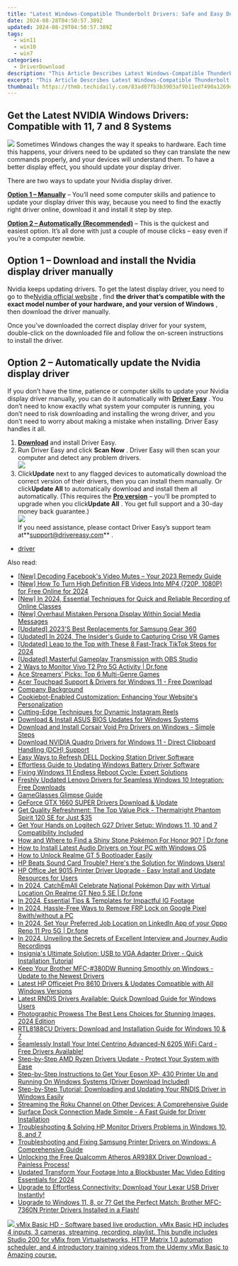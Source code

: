 ```yaml
---
title: "Latest Windows-Compatible Thunderbolt Drivers: Safe and Easy Download Guide"
date: 2024-08-28T04:50:57.389Z
updated: 2024-08-29T04:50:57.389Z
tags:
  - win11
  - win10
  - win7
categories:
  - DriverDownload
description: "This Article Describes Latest Windows-Compatible Thunderbolt Drivers: Safe and Easy Download Guide"
excerpt: "This Article Describes Latest Windows-Compatible Thunderbolt Drivers: Safe and Easy Download Guide"
thumbnail: https://thmb.techidaily.com/83ad07fb3b3903af9b11edf490a1269ded4203aa30a9b73ce69cba9af6290248.jpg
---
```


## Get the Latest NVIDIA Windows Drivers: Compatible with 11, 7 and 8 Systems

![](https://images.drivereasy.com/wp-content/uploads/2018/08/img_5b7e946a16130-300x190.jpg) Sometimes Windows changes the way it speaks to hardware. Each time this happens, your drivers need to be updated so they can translate the new commands properly, and your devices will understand them. To have a better display effect, you should update your display driver.

There are two ways to update your Nvidia display driver.

[**Option 1 – Manually**](https://tools.techidaily.com/drivereasy/download/) – You’ll need some computer skills and patience to update your display driver this way, because you need to find the exactly right driver online, download it and install it step by step.

[**Option 2 – Automatically (Recommended)**](https://www.drivereasy.com/knowledge/nvidia-display-driver-download-and-install-for-windows/#o2) – This is the quickest and easiest option. It’s all done with just a couple of mouse clicks – easy even if you’re a computer newbie.

## Option 1 – Download and install the Nvidia display driver manually

 Nvidia keeps updating drivers. To get the latest display driver, you need to go to the[Nvidia official website](https://www.nvidia.com/Download/index.aspx?lang=en-us) , find **the driver that’s compatible with the exact model number of your hardware, and your version of Windows** , then download the driver manually.

 Once you’ve downloaded the correct display driver for your system, double-click on the downloaded file and follow the on-screen instructions to install the driver.

## Option 2 – Automatically update the Nvidia display driver

 If you don’t have the time, patience or computer skills to update your Nvidia display driver manually, you can do it automatically with **[Driver Easy](https://tools.techidaily.com/drivereasy/download/)**  . You don’t need to know exactly what system your computer is running, you don’t need to risk downloading and installing the wrong driver, and you don’t need to worry about making a mistake when installing. Driver Easy handles it all.

1. **[Download](https://tools.techidaily.com/drivereasy/download/)**  and install Driver Easy.
2. Run Driver Easy and click **Scan Now** . Driver Easy will then scan your computer and detect any problem drivers.  
![](https://images.drivereasy.com/wp-content/uploads/2018/09/img_5ba09ca3136e1.jpg)
3. Click**Update** next to any flagged devices to automatically download the correct version of their drivers, then you can install them manually. Or click**Update All** to automatically download and install them all automatically. (This requires the **[Pro version](https://tools.techidaily.com/drivereasy/download/)**  – you’ll be prompted to upgrade when you click**Update All** . You get full support and a 30-day money back guarantee.)  
![](https://images.drivereasy.com/wp-content/uploads/2018/09/img_5bacace00b167.jpg)  
 If you need assistance, please contact Driver Easy’s support team at**<support@drivereasy.com>** .

* [driver](https://tools.techidaily.com/drivereasy/download/)

<ins class="adsbygoogle"
     style="display:block"
     data-ad-format="autorelaxed"
     data-ad-client="ca-pub-7571918770474297"
     data-ad-slot="1223367746"></ins>



<ins class="adsbygoogle"
     style="display:block"
     data-ad-client="ca-pub-7571918770474297"
     data-ad-slot="8358498916"
     data-ad-format="auto"
     data-full-width-responsive="true"></ins>

<span class="atpl-alsoreadstyle">Also read:</span>
<div><ul>
<li><a href="https://facebook-clips.techidaily.com/new-decoding-facebooks-video-mutes-your-2023-remedy-guide/"><u>[New] Decoding Facebook's Video Mutes – Your 2023 Remedy Guide</u></a></li>
<li><a href="https://facebook-clips.techidaily.com/new-how-to-turn-high-definition-fb-videos-into-mp4-720p-1080p-for-free-online-for-2024/"><u>[New] How To Turn High Definition FB Videos Into MP4 (720P, 1080P) for Free Online for 2024</u></a></li>
<li><a href="https://on-screen-recording.techidaily.com/new-in-2024-essential-techniques-for-quick-and-reliable-recording-of-online-classes/"><u>[New] In 2024, Essential Techniques for Quick and Reliable Recording of Online Classes</u></a></li>
<li><a href="https://facebook-videos.techidaily.com/new-overhaul-mistaken-persona-display-within-social-media-messages/"><u>[New] Overhaul Mistaken Persona Display Within Social Media Messages</u></a></li>
<li><a href="https://extra-tips.techidaily.com/updated-2023s-best-replacements-for-samsung-gear-360/"><u>[Updated] 2023'S Best Replacements for Samsung Gear 360</u></a></li>
<li><a href="https://screen-sharing-recording.techidaily.com/updated-in-2024-the-insiders-guide-to-capturing-crisp-vr-games/"><u>[Updated] In 2024, The Insider's Guide to Capturing Crisp VR Games</u></a></li>
<li><a href="https://tiktok-videos.techidaily.com/updated-leap-to-the-top-with-these-8-fast-track-tiktok-steps-for-2024/"><u>[Updated] Leap to the Top with These 8 Fast-Track TikTok Steps for 2024</u></a></li>
<li><a href="https://screen-video-capture.techidaily.com/updated-masterful-gameplay-transmission-with-obs-studio/"><u>[Updated] Masterful Gameplay Transmission with OBS Studio</u></a></li>
<li><a href="https://android-location-track.techidaily.com/2-ways-to-monitor-vivo-t2-pro-5g-activity-drfone-by-drfone-virtual-android/"><u>2 Ways to Monitor Vivo T2 Pro 5G Activity | Dr.fone</u></a></li>
<li><a href="https://games-able.techidaily.com/ace-streamers-picks-top-6-multi-genre-games/"><u>Ace Streamers' Picks: Top 6 Multi-Genre Games</u></a></li>
<li><a href="https://win-amazing.techidaily.com/acer-touchpad-support-and-drivers-for-windows-11-free-download/"><u>Acer Touchpad Support & Drivers for Windows 11 - Free Download</u></a></li>
<li><a href="https://win-amazing.techidaily.com/company-background/"><u>Company Background</u></a></li>
<li><a href="https://solve-latest.techidaily.com/cookiebot-enabled-customization-enhancing-your-websites-personalization/"><u>Cookiebot-Enabled Customization: Enhancing Your Website's Personalization</u></a></li>
<li><a href="https://fox-glue.techidaily.com/cutting-edge-techniques-for-dynamic-instagram-reels/"><u>Cutting-Edge Techniques for Dynamic Instagram Reels</u></a></li>
<li><a href="https://win-amazing.techidaily.com/download-and-install-asus-bios-updates-for-windows-systems/"><u>Download & Install ASUS BIOS Updates for Windows Systems</u></a></li>
<li><a href="https://win-amazing.techidaily.com/download-and-install-corsair-void-pro-drivers-on-windows-simple-steps/"><u>Download and Install Corsair Void Pro Drivers on Windows - Simple Steps</u></a></li>
<li><a href="https://win-amazing.techidaily.com/download-nvidia-quadro-drivers-for-windows-11-direct-clipboard-handling-dch-support/"><u>Download NVIDIA Quadro Drivers for Windows 11 - Direct Clipboard Handling (DCH) Support</u></a></li>
<li><a href="https://win-amazing.techidaily.com/easy-ways-to-refresh-dell-docking-station-driver-software/"><u>Easy Ways to Refresh DELL Docking Station Driver Software</u></a></li>
<li><a href="https://win-amazing.techidaily.com/effortless-guide-to-updating-windows-battery-driver-software/"><u>Effortless Guide to Updating Windows Battery Driver Software</u></a></li>
<li><a href="https://common-error.techidaily.com/fixing-windows-11-endless-reboot-cycle-expert-solutions/"><u>Fixing Windows 11 Endless Reboot Cycle: Expert Solutions</u></a></li>
<li><a href="https://win-amazing.techidaily.com/freshly-updated-lenovo-drivers-for-seamless-windows-10-integration-free-downloads/"><u>Freshly Updated Lenovo Drivers for Seamless Windows 10 Integration: Free Downloads</u></a></li>
<li><a href="https://digital-screen-recording.techidaily.com/gameglasses-glimpse-guide/"><u>GameGlasses Glimpse Guide</u></a></li>
<li><a href="https://win-amazing.techidaily.com/geforce-gtx-1660-super-drivers-download-and-update/"><u>GeForce GTX 1660 SUPER Drivers Download & Update</u></a></li>
<li><a href="https://hardware-tips.techidaily.com/get-quality-refreshment-the-top-value-pick-thermalright-phantom-spirit-120-se-for-just-35/"><u>Get Quality Refreshment: The Top Value Pick - Thermalright Phantom Spirit 120 SE for Just $35</u></a></li>
<li><a href="https://win-amazing.techidaily.com/get-your-hands-on-logitech-g27-driver-setup-windows-11-10-and-7-compatibility-included/"><u>Get Your Hands on Logitech G27 Driver Setup: Windows 11, 10 and 7 Compatibility Included</u></a></li>
<li><a href="https://pokemon-go-android.techidaily.com/how-and-where-to-find-a-shiny-stone-pokemon-for-honor-90-drfone-by-drfone-virtual-android/"><u>How and Where to Find a Shiny Stone Pokémon For Honor 90? | Dr.fone</u></a></li>
<li><a href="https://win-amazing.techidaily.com/how-to-install-latest-audio-drivers-on-your-pc-with-windows-os/"><u>How to Install Latest Audio Drivers on Your PC with Windows OS</u></a></li>
<li><a href="https://easy-unlock-android.techidaily.com/how-to-unlock-realme-gt-5-bootloader-easily-by-drfone-android/"><u>How to Unlock Realme GT 5 Bootloader Easily</u></a></li>
<li><a href="https://win-amazing.techidaily.com/hp-beats-sound-card-trouble-heres-the-solution-for-windows-users/"><u>HP Beats Sound Card Trouble? Here's the Solution for Windows Users!</u></a></li>
<li><a href="https://win-amazing.techidaily.com/hp-office-jet-9015-printer-driver-upgrade-easy-install-and-update-resources-for-users/"><u>HP Office Jet 9015 Printer Driver Upgrade - Easy Install and Update Resources for Users</u></a></li>
<li><a href="https://pokemon-go-android.techidaily.com/in-2024-catchemall-celebrate-national-pokemon-day-with-virtual-location-on-realme-gt-neo-5-se-drfone-by-drfone-virtual-android/"><u>In 2024, CatchEmAll Celebrate National Pokémon Day with Virtual Location On Realme GT Neo 5 SE | Dr.fone</u></a></li>
<li><a href="https://instagram-clips.techidaily.com/in-2024-essential-tips-and-templates-for-impactful-ig-footage/"><u>In 2024, Essential Tips & Templates for Impactful IG Footage</u></a></li>
<li><a href="https://bypass-frp.techidaily.com/in-2024-hassle-free-ways-to-remove-frp-lock-on-google-pixel-8withwithout-a-pc-by-drfone-android/"><u>In 2024, Hassle-Free Ways to Remove FRP Lock on Google Pixel 8with/without a PC</u></a></li>
<li><a href="https://location-social.techidaily.com/in-2024-set-your-preferred-job-location-on-linkedin-app-of-your-oppo-reno-11-pro-5g-drfone-by-drfone-virtual-android/"><u>In 2024, Set Your Preferred Job Location on LinkedIn App of your Oppo Reno 11 Pro 5G | Dr.fone</u></a></li>
<li><a href="https://article-tips.techidaily.com/in-2024-unveiling-the-secrets-of-excellent-interview-and-journey-audio-recordings/"><u>In 2024, Unveiling the Secrets of Excellent Interview and Journey Audio Recordings</u></a></li>
<li><a href="https://win-amazing.techidaily.com/insignias-ultimate-solution-usb-to-vga-adapter-driver-quick-installation-tutorial/"><u>Insignia's Ultimate Solution: USB to VGA Adapter Driver - Quick Installation Tutorial</u></a></li>
<li><a href="https://win-amazing.techidaily.com/keep-your-brother-mfc-380dw-running-smoothly-on-windows-update-to-the-newest-drivers/"><u>Keep Your Brother MFC-#380DW Running Smoothly on Windows - Update to the Newest Drivers</u></a></li>
<li><a href="https://win-amazing.techidaily.com/latest-hp-officejet-pro-8610-drivers-and-updates-compatible-with-all-windows-versions/"><u>Latest HP Officejet Pro 8610 Drivers & Updates Compatible with All Windows Versions</u></a></li>
<li><a href="https://win-amazing.techidaily.com/latest-rndis-drivers-available-quick-download-guide-for-windows-users/"><u>Latest RNDIS Drivers Available: Quick Download Guide for Windows Users</u></a></li>
<li><a href="https://extra-hints.techidaily.com/photographic-prowess-the-best-lens-choices-for-stunning-images-2024-edition/"><u>Photographic Prowess  The Best Lens Choices for Stunning Images, 2024 Edition</u></a></li>
<li><a href="https://win-amazing.techidaily.com/rtl8188cu-drivers-download-and-installation-guide-for-windows-10-and-7/"><u>RTL8188CU Drivers: Download and Installation Guide for Windows 10 & 7</u></a></li>
<li><a href="https://win-amazing.techidaily.com/1722971617130-seamlessly-install-your-intel-centrino-advanced-n-6205-wifi-card-free-drivers-available/"><u>Seamlessly Install Your Intel Centrino Advanced-N 6205 WiFi Card - Free Drivers Available!</u></a></li>
<li><a href="https://win-amazing.techidaily.com/step-by-step-amd-ryzen-drivers-update-protect-your-system-with-ease/"><u>Step-by-Step AMD Ryzen Drivers Update - Protect Your System with Ease</u></a></li>
<li><a href="https://win-amazing.techidaily.com/step-by-step-instructions-to-get-your-epson-xp-430-printer-up-and-running-on-windows-systems-driver-download-included/"><u>Step-by-Step Instructions to Get Your Epson XP- 430 Printer Up and Running On Windows Systems (Driver Download Included)</u></a></li>
<li><a href="https://win-amazing.techidaily.com/step-by-step-tutorial-downloading-and-updating-your-rndis-driver-in-windows-easily/"><u>Step-by-Step Tutorial: Downloading and Updating Your RNDIS Driver in Windows Easily</u></a></li>
<li><a href="https://tech-renaissance.techidaily.com/streaming-the-roku-channel-on-other-devices-a-comprehensive-guide/"><u>Streaming the Roku Channel on Other Devices: A Comprehensive Guide</u></a></li>
<li><a href="https://win-amazing.techidaily.com/surface-dock-connection-made-simple-a-fast-guide-for-driver-installation/"><u>Surface Dock Connection Made Simple - A Fast Guide for Driver Installation</u></a></li>
<li><a href="https://win-amazing.techidaily.com/troubleshooting-and-solving-hp-monitor-drivers-problems-in-windows-10-8-and-7/"><u>Troubleshooting & Solving HP Monitor Drivers Problems in Windows 10, 8, and 7</u></a></li>
<li><a href="https://win-amazing.techidaily.com/troubleshooting-and-fixing-samsung-printer-drivers-on-windows-a-comprehensive-guide/"><u>Troubleshooting and Fixing Samsung Printer Drivers on Windows: A Comprehensive Guide</u></a></li>
<li><a href="https://win-amazing.techidaily.com/unlocking-the-free-qualcomm-atheros-ar938x-driver-download-painless-process/"><u>Unlocking the Free Qualcomm Atheros AR938X Driver Download - Painless Process!</u></a></li>
<li><a href="https://ai-video-apps.techidaily.com/updated-transform-your-footage-into-a-blockbuster-mac-video-editing-essentials-for-2024/"><u>Updated Transform Your Footage Into a Blockbuster Mac Video Editing Essentials for 2024</u></a></li>
<li><a href="https://win-amazing.techidaily.com/upgrade-to-effortless-connectivity-download-your-lexar-usb-driver-instantly/"><u>Upgrade to Effortless Connectivity: Download Your Lexar USB Driver Instantly!</u></a></li>
<li><a href="https://win-amazing.techidaily.com/1722963965801-upgrade-to-windows-11-8-or-7-get-the-perfect-match-brother-mfc-7360n-printer-drivers-installed-in-a-flash/"><u>Upgrade to Windows 11, 8, or 7? Get the Perfect Match: Brother MFC-7360N Printer Drivers Installed in a Flash!</u></a></li>
</ul></div>

<!-- affiliate ads begin -->
<a href="https://secure.2checkout.com/order/checkout.php?PRODS=4718728&QTY=1&AFFILIATE=108875&CART=1"> <img src="https://secure.avangate.com/images/merchant/ce9a6fb2becc2d235e62b125e9260102/products/vMixCallScreenshot1-large.jpg" border="0"> vMix Basic HD - Software based live production. vMix Basic HD includes 4 inputs, 3 cameras, streaming, recording, playlist. 
This bundle includes Studio 200 for vMix from Virtualsetworks, HTTP Matrix 1.0 automation scheduler, and 4 introductory training videos from the Udemy vMix Basic to Amazing course. </a>
<!-- affiliate ads end -->